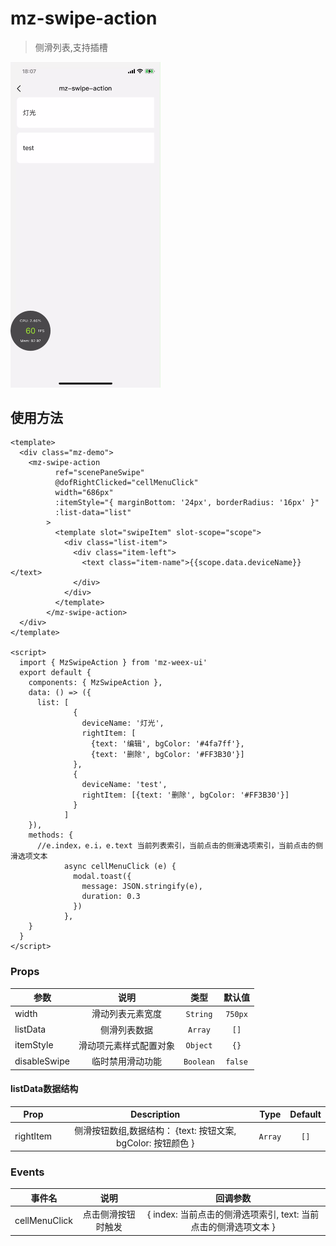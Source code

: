 # mz-swipe-action

> 侧滑列表,支持插槽


<img src="../../example/mz-swipe-action/demo.gif" width="240"/>


## 使用方法

```vue
<template>
  <div class="mz-demo">
    <mz-swipe-action
          ref="scenePaneSwipe"
          @dofRightClicked="cellMenuClick"
          width="686px"
          :itemStyle="{ marginBottom: '24px', borderRadius: '16px' }"
          :list-data="list"
        >
          <template slot="swipeItem" slot-scope="scope">
            <div class="list-item">
              <div class="item-left">
                <text class="item-name">{{scope.data.deviceName}}</text>
              </div>
            </div>
          </template>
        </mz-swipe-action>
  </div>
</template>

<script>
  import { MzSwipeAction } from 'mz-weex-ui'
  export default {
    components: { MzSwipeAction },
    data: () => ({
      list: [
              {
                deviceName: '灯光',
                rightItem: [
                  {text: '编辑', bgColor: '#4fa7ff'},
                  {text: '删除', bgColor: '#FF3B30'}]
              },
              {
                deviceName: 'test',
                rightItem: [{text: '删除', bgColor: '#FF3B30'}]
              }
            ]
    }),
    methods: {
      //e.index，e.i，e.text 当前列表索引，当前点击的侧滑选项索引，当前点击的侧滑选项文本
            async cellMenuClick (e) {
              modal.toast({
                message: JSON.stringify(e),
                duration: 0.3
              })
            },
    }
  }
</script>
```

### Props

| 参数 | 说明 | 类型 | 默认值 |
| ---- | :----------:|:----:|:-------:|
| width | 滑动列表元素宽度 | `String` | `750px` |
| listData |侧滑列表数据| `Array` | `[]` |
| itemStyle | 滑动项元素样式配置对象 | `Object` | `{}`
| disableSwipe | 临时禁用滑动功能 | `Boolean` | `false`

#### listData数据结构
| Prop | Description | Type | Default |
| ---- | :----------:|:----:|:-------:|
| rightItem | 侧滑按钮数组,数据结构： {text: 按钮文案, bgColor: 按钮颜色 } | `Array` | `[]` |

### Events
| 事件名 | 说明 | 回调参数
| ---- |:----:|:---:|
| cellMenuClick | 点击侧滑按钮时触发 | { index: 当前点击的侧滑选项索引, text: 当前点击的侧滑选项文本 } |

